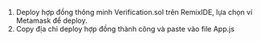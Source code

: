 1. Deploy hợp đồng thông minh Verification.sol trên RemixIDE, lựa chọn ví Metamask để deploy.
2. Copy địa chỉ deploy hợp đồng thành công và paste vào file App.js
